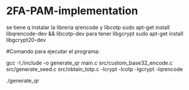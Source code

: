 # 2FA-PAM-implementation

se tiene q instalar la libreria qrencode y libcotp
sudo apt-get install libqrencode-dev && libcotp-dev 
para tener libgcrypt
sudo apt-get install libgcrypt20-dev

#Comando para ejecutar el programa: 

gcc -I./include -o generate_qr main.c src/custom_base32_encode.c src/generate_seed.c src/obtain_totp.c -lcrypt -lcotp -lgcrypt -lqrencode

./generate_qr